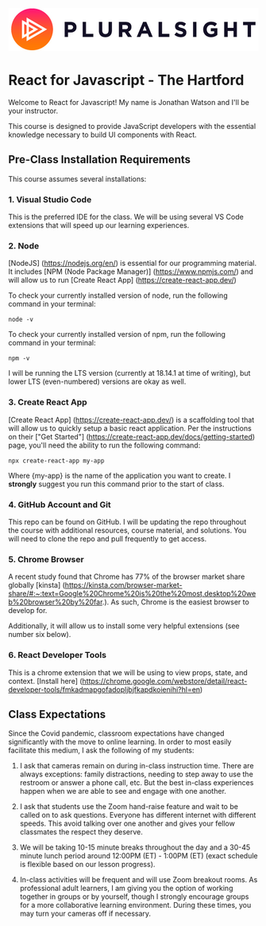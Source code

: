 ![Pluralsight Logo](/assets/Pluralsight-Logo.jpeg)

# React for Javascript - The Hartford

Welcome to React for Javascript! My name is Jonathan Watson and I'll be your instructor. 

This course is designed to provide JavaScript developers with the essential knowledge necessary to build UI components with React.

## Pre-Class Installation Requirements

This course assumes several installations: 

### 1. Visual Studio Code

This is the preferred IDE for the class. We will be using several VS Code extensions that will speed up our learning experiences. 

### 2. Node

[NodeJS] (https://nodejs.org/en/) is essential for our programming material. It includes [NPM (Node Package Manager)] (https://www.npmjs.com/) and will allow us to run [Create React App] (https://create-react-app.dev/)

To check your currently installed version of node, run the following command in your terminal: 

```
node -v
```

To check your currently installed version of npm, run the following command in your terminal: 

```
npm -v
```

I will be running the LTS version (currently at 18.14.1 at time of writing), but lower LTS (even-numbered) versions are okay as well. 

### 3. Create React App

[Create React App] (https://create-react-app.dev/) is a scaffolding tool that will allow us to quickly setup a basic react application. Per the instructions on their ["Get Started"] (https://create-react-app.dev/docs/getting-started) page, you'll need the ability to run the following command: 

```
npx create-react-app my-app
```

Where {my-app} is the name of the application you want to create. I **strongly** suggest you run this command prior to the start of class. 

### 4. GitHub Account and Git

This repo can be found on GitHub. I will be updating the repo throughout the course with additional resources, course material, and solutions. You will need to clone the repo and pull frequently to get access. 

### 5. Chrome Browser

A recent study found that Chrome has 77% of the browser market share globally [kinsta] (https://kinsta.com/browser-market-share/#:~:text=Google%20Chrome%20is%20the%20most,desktop%20web%20browser%20by%20far.). As such, Chrome is the easiest browser to develop for. 

Additionally, it will allow us to install some very helpful extensions (see number six below).

### 6. React Developer Tools

This is a chrome extension that we will be using to view props, state, and context. [Install here] (https://chrome.google.com/webstore/detail/react-developer-tools/fmkadmapgofadopljbjfkapdkoienihi?hl=en)

## Class Expectations

Since the Covid pandemic, classroom expectations have changed significantly with the move to online learning. In order to most easily facilitate this medium, I ask the following of my students: 

1. I ask that cameras remain on during in-class instruction time. There are always exceptions: family distractions, needing to step away to use the restroom or answer a phone call, etc. But the best in-class experiences happen when we are able to see and engage with one another. 

2. I ask that students use the Zoom hand-raise feature and wait to be called on to ask questions. Everyone has different internet with different speeds. This avoid talking over one another and gives your fellow classmates the respect they deserve. 

3. We will be taking 10-15 minute breaks throughout the day and a 30-45 minute lunch period around 12:00PM (ET) - 1:00PM (ET) (exact schedule is flexible based on our lesson progress). 

4. In-class activities will be frequent and will use Zoom breakout rooms. As professional adult learners, I am giving you the option of working together in groups or by yourself, though I strongly encourage groups for a more collaborative learning environment. During these times, you may turn your cameras off if necessary. 